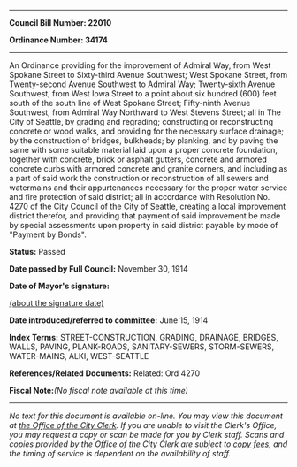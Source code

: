 

********

**Council Bill Number: 22010**
   
**Ordinance Number: 34174**
********

 An Ordinance providing for the improvement of Admiral Way, from West Spokane Street to Sixty-third Avenue Southwest; West Spokane Street, from Twenty-second Avenue Southwest to Admiral Way; Twenty-sixth Avenue Southwest, from West Iowa Street to a point about six hundred (600) feet south of the south line of West Spokane Street; Fifty-ninth Avenue Southwest, from Admiral Way Northward to West Stevens Street; all in The City of Seattle, by grading and regrading; constructing or reconstructing concrete or wood walks, and providing for the necessary surface drainage; by the construction of bridges, bulkheads; by planking, and by paving the same with some suitable material laid upon a proper concrete foundation, together with concrete, brick or asphalt gutters, concrete and armored concrete curbs with armored concrete and granite corners, and including as a part of said work the construction or reconstruction of all sewers and watermains and their appurtenances necessary for the proper water service and fire protection of said district; all in accordance with Resolution No. 4270 of the City Council of the City of Seattle, creating a local improvement district therefor, and providing that payment of said improvement be made by special assessments upon property in said district payable by mode of "Payment by Bonds".

**Status:** Passed
   
**Date passed by Full Council:** November 30, 1914
   
**Date of Mayor's signature:**
   
[(about the signature date)](/~public/approvaldate.htm)
   
   
   
**Date introduced/referred to committee:** June 15, 1914
   
   
**Index Terms:** STREET-CONSTRUCTION, GRADING, DRAINAGE, BRIDGES, WALLS, PAVING, PLANK-ROADS, SANITARY-SEWERS, STORM-SEWERS, WATER-MAINS, ALKI, WEST-SEATTLE

**References/Related Documents:** Related: Ord 4270

**Fiscal Note:**_(No fiscal note available at this time)_
********

_No text for this document is available on-line. You may view this document at [the Office of the City Clerk](http://www.seattle.gov/leg/clerk/contactUs.htm). If you are unable to visit the Clerk's Office, you may request a copy or scan be made for you by Clerk staff. Scans and copies provided by the Office of the City Clerk are subject to [copy fees](http://clerk.seattle.gov/~public/clerkfees.htm), and the timing of service is dependent on the availability of staff._


